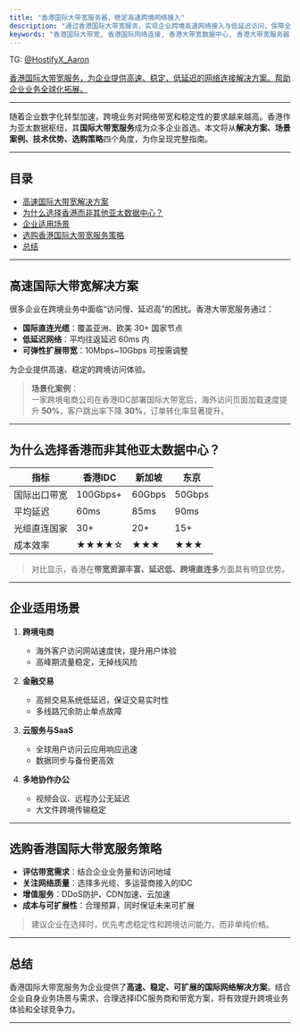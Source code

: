 ```yaml
---
title: "香港国际大带宽服务器，稳定高速跨境网络接入"
description: "通过香港国际大带宽服务，实现企业跨境高速网络接入与低延迟访问，保障全球业务稳定高效运营。"
keywords: "香港国际大带宽, 香港国际网络连接, 香港大带宽数据中心, 香港大带宽服务器, 香港大带宽租用"
---
```

TG: [@HostifyX_Aaron](https://t.me/HostifyX_Aaron)

[香港国际大带宽服务，为企业提供高速、稳定、低延迟的网络连接解决方案。帮助企业业务全球化拓展。](https://www.hostifyx.com/zh/hk-server/)

---

随着企业数字化转型加速，跨境业务对网络带宽和稳定性的要求越来越高。香港作为亚太数据枢纽，其**国际大带宽服务**成为众多企业首选。本文将从**解决方案、场景案例、技术优势、选购策略**四个角度，为你呈现完整指南。

---
## 目录

- [高速国际大带宽解决方案](#高速国际大带宽解决方案)
- [为什么选择香港而非其他亚太数据中心？](#为什么选择香港而非其他亚太数据中心)
- [企业适用场景](#企业适用场景)
- [选购香港国际大带宽服务策略](#选购香港国际大带宽服务策略)
- [总结](#总结)
---
## 高速国际大带宽解决方案

很多企业在跨境业务中面临“访问慢、延迟高”的困扰。香港大带宽服务通过：

- **国际直连光缆**：覆盖亚洲、欧美 30+ 国家节点  
- **低延迟网络**：平均往返延迟 60ms 内  
- **可弹性扩展带宽**：10Mbps~10Gbps 可按需调整  

为企业提供高速、稳定的跨境访问体验。

> **场景化案例**：  
> 一家跨境电商公司在香港IDC部署国际大带宽后，海外访问页面加载速度提升 **50%**，客户跳出率下降 **30%**，订单转化率显著提升。

---

## 为什么选择香港而非其他亚太数据中心？

| 指标 | 香港IDC | 新加坡 | 东京 |
|------|---------|--------|------|
| 国际出口带宽 | 100Gbps+ | 60Gbps | 50Gbps |
| 平均延迟 | 60ms | 85ms | 90ms |
| 光缆直连国家 | 30+ | 20+ | 15+ |
| 成本效率 | ★★★★☆ | ★★★ | ★★★ |

> 对比显示，香港在**带宽资源丰富、延迟低、跨境直连多**方面具有明显优势。

---

## 企业适用场景

1. **跨境电商**  
   - 海外客户访问网站速度快，提升用户体验  
   - 高峰期流量稳定，无掉线风险  

2. **金融交易**  
   - 高频交易系统低延迟，保证交易实时性  
   - 多线路冗余防止单点故障  

3. **云服务与SaaS**  
   - 全球用户访问云应用响应迅速  
   - 数据同步与备份更高效  

4. **多地协作办公**  
   - 视频会议、远程办公无延迟  
   - 大文件跨境传输稳定  

---

## 选购香港国际大带宽服务策略

- **评估带宽需求**：结合企业业务量和访问地域  
- **关注网络质量**：选择多光缆、多运营商接入的IDC  
- **增值服务**：DDoS防护、CDN加速、云加速  
- **成本与可扩展性**：合理预算，同时保证未来可扩展  

> 建议企业在选择时，优先考虑稳定性和跨境访问能力，而非单纯价格。

---

## 总结

香港国际大带宽服务为企业提供了**高速、稳定、可扩展的国际网络解决方案**。结合企业自身业务场景与需求，合理选择IDC服务商和带宽方案，将有效提升跨境业务体验和全球竞争力。

---


